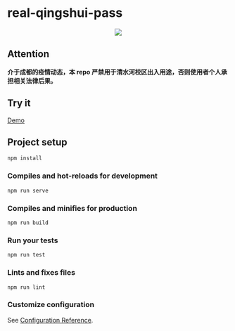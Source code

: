 # real-qingshui-pass

<div align="center">
<img src="https://user-images.githubusercontent.com/16968934/100883929-db87c880-34eb-11eb-9a62-049eafefed2f.png"</img>
</div>

## Attention
**介于成都的疫情动态，本 repo 严禁用于清水河校区出入用途，否则使用者个人承担相关法律后果。**

## Try it
[Demo](http://blog.simplenaive.cn/Real-Qingshui-Pass/)

## Project setup
```
npm install
```

### Compiles and hot-reloads for development
```
npm run serve
```

### Compiles and minifies for production
```
npm run build
```

### Run your tests
```
npm run test
```

### Lints and fixes files
```
npm run lint
```

### Customize configuration
See [Configuration Reference](https://cli.vuejs.org/config/).

